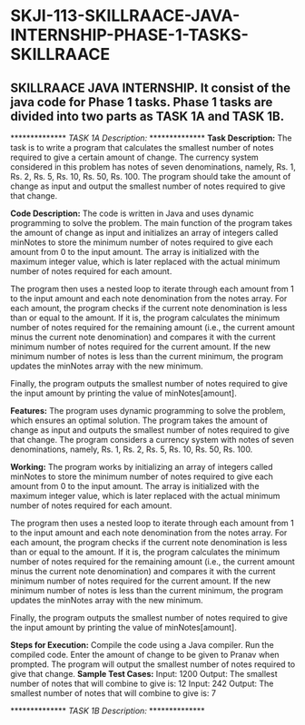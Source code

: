 # SKJI-113-SKILLRAACE-JAVA-INTERNSHIP-PHASE-1-TASKS-SKILLRAACE
SKILLRAACE JAVA INTERNSHIP. It consist of the java code for Phase 1 tasks. Phase 1 tasks are divided into two parts as TASK 1A and TASK 1B.
-------------------------------------------------------------------

************** *TASK 1A Description:* **************
**Task Description:**
The task is to write a program that calculates the smallest number of notes required to give a certain amount of change. The currency system considered in this problem has notes of seven denominations, namely, Rs. 1, Rs. 2, Rs. 5, Rs. 10, Rs. 50, Rs. 100. The program should take the amount of change as input and output the smallest number of notes required to give that change.

**Code Description:**
The code is written in Java and uses dynamic programming to solve the problem. The main function of the program takes the amount of change as input and initializes an array of integers called minNotes to store the minimum number of notes required to give each amount from 0 to the input amount. The array is initialized with the maximum integer value, which is later replaced with the actual minimum number of notes required for each amount.

The program then uses a nested loop to iterate through each amount from 1 to the input amount and each note denomination from the notes array. For each amount, the program checks if the current note denomination is less than or equal to the amount. If it is, the program calculates the minimum number of notes required for the remaining amount (i.e., the current amount minus the current note denomination) and compares it with the current minimum number of notes required for the current amount. If the new minimum number of notes is less than the current minimum, the program updates the minNotes array with the new minimum.

Finally, the program outputs the smallest number of notes required to give the input amount by printing the value of minNotes[amount].

**Features:**
The program uses dynamic programming to solve the problem, which ensures an optimal solution.
The program takes the amount of change as input and outputs the smallest number of notes required to give that change.
The program considers a currency system with notes of seven denominations, namely, Rs. 1, Rs. 2, Rs. 5, Rs. 10, Rs. 50, Rs. 100.

**Working:**
The program works by initializing an array of integers called minNotes to store the minimum number of notes required to give each amount from 0 to the input amount. The array is initialized with the maximum integer value, which is later replaced with the actual minimum number of notes required for each amount.

The program then uses a nested loop to iterate through each amount from 1 to the input amount and each note denomination from the notes array. For each amount, the program checks if the current note denomination is less than or equal to the amount. If it is, the program calculates the minimum number of notes required for the remaining amount (i.e., the current amount minus the current note denomination) and compares it with the current minimum number of notes required for the current amount. If the new minimum number of notes is less than the current minimum, the program updates the minNotes array with the new minimum.

Finally, the program outputs the smallest number of notes required to give the input amount by printing the value of minNotes[amount].

**Steps for Execution:**
Compile the code using a Java compiler.
Run the compiled code.
Enter the amount of change to be given to Pranav when prompted.
The program will output the smallest number of notes required to give that change.
**Sample Test Cases:**
Input: 1200
Output: The smallest number of notes that will combine to give is: 12
Input: 242
Output: The smallest number of notes that will combine to give is: 7


************** *TASK 1B Description:* **************

